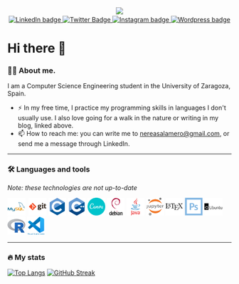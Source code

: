 
<div id="header" align="center">
  <img src="https://media.giphy.com/media/M9gbBd9nbDrOTu1Mqx/giphy.gif" width="100"/>
</div>

<div id="badges" align="center">
   <a href="https://www.linkedin.com/in/nerea-salamero-labara-a11a29212/">
     <img src="https://img.shields.io/badge/LinkedIn-blue?logo=linkedin&logoColor=white&style=for-the-badge" alt="LinkedIn badge">
   </a>
   <a href="https://twitter.com/neereaax">
     <img src="https://img.shields.io/badge/Twitter-blue?style=for-the-badge&logo=twitter&logoColor=white" alt="Twitter Badge">
   </a>
   <a href="https://instagram.com/nereasalamero">
     <img src="https://img.shields.io/badge/Instagram-pink?logo=instagram&logoColor=white&style=for-the-badge" alt="Instagram badge">
   </a>
  <a href="https://www.elmundoentreletrass.wordpress.com">
     <img src="https://img.shields.io/badge/Wordpress-blue?logo=wordpress&logoColor=white&style=for-the-badge" alt="Wordpress badge">
   </a>
</div>

<h1>
  Hi there 👋
</h1>

### 👩‍💻 About me.
I am a Computer Science Engineering student in the University of Zaragoza, Spain.
- ⚡ In my free time, I practice my programming skills in languages I don't usually use. I also love going for a walk in the nature or writing in my blog, linked above.
- 📫 How to reach me: you can write me to nereasalamero@gmail.com, or send me a message through LinkedIn.

---
### 🛠️ Languages and tools
*Note: these technologies are not up-to-date*
<div>
  <img src="https://github.com/devicons/devicon/blob/master/icons/mysql/mysql-original-wordmark.svg" title="MySQL"  alt="MySQL" width="40" height="40"/>&nbsp;
  <img src="https://github.com/devicons/devicon/blob/master/icons/git/git-original-wordmark.svg" title="Git" **alt="Git" width="40" height="40"/>
  <img src="https://github.com/devicons/devicon/blob/master/icons/c/c-original.svg" title="C"  alt="C" width="40" height="40"/>
  <img src="https://github.com/devicons/devicon/blob/master/icons/cplusplus/cplusplus-original.svg" title="C++"  alt="C++" width="40" height="40"/>
  <img src="https://github.com/devicons/devicon/blob/master/icons/canva/canva-original.svg" title="Canva"  alt="Canva" width="40" height="40"/>
  <img src="https://github.com/devicons/devicon/blob/master/icons/debian/debian-original-wordmark.svg" title="Debian"  alt="Debian" width="40" height="40"/>
  <img src="https://github.com/devicons/devicon/blob/master/icons/java/java-original-wordmark.svg" title="Java"  alt="Java" width="40" height="40"/>
  <img src="https://github.com/devicons/devicon/blob/master/icons/jupyter/jupyter-original-wordmark.svg" title="Jupyter"  alt="Jupyter" width="40" height="40"/>
  <img src="https://github.com/devicons/devicon/blob/master/icons/latex/latex-original.svg" title="Latex"  alt="Latex" width="40" height="40"/>
  <img src="https://github.com/devicons/devicon/blob/master/icons/photoshop/photoshop-line.svg" title="Photoshop"  alt="Photoshop" width="40" height="40"/>
  <img src="https://github.com/devicons/devicon/blob/master/icons/ubuntu/ubuntu-plain-wordmark.svg" title="Ubuntu"  alt="Ubuntu" width="40" height="40"/>
  <img src="https://github.com/devicons/devicon/blob/master/icons/r/r-original.svg" title="R"  alt="R" width="40" height="40"/>
  <img src="https://github.com/devicons/devicon/blob/master/icons/vscode/vscode-original-wordmark.svg" title="VSCode"  alt="VSCode" width="40" height="40"/>
</div>


---
### 🔥 My stats
[![Top Langs](https://github-readme-stats.vercel.app/api/top-langs/?username=Nerea-Uni&layout=compact&theme=vision-friendly-dark)](https://github.com/anuraghazra/github-readme-stats)
[![GitHub Streak](http://github-readme-streak-stats.herokuapp.com?user=Nerea-Uni&theme=dark&background=000000)](https://git.io/streak-stats)





<img src="https://komarev.com/ghpvc/?username=Nerea-Uni&style=flat-square&color=blue" alt=""/>






